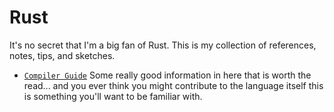 # Rust

It's no secret that I'm a big fan of Rust. This is my collection of
references, notes, tips, and sketches.

- [`Compiler Guide`]
  Some really good information in here that is worth the read... and
  you ever think you might contribute to the language itself this is
  something you'll want to be familiar with.

[`Compiler Guide`]: https://rustc-dev-guide.rust-lang.org/getting-started.html
